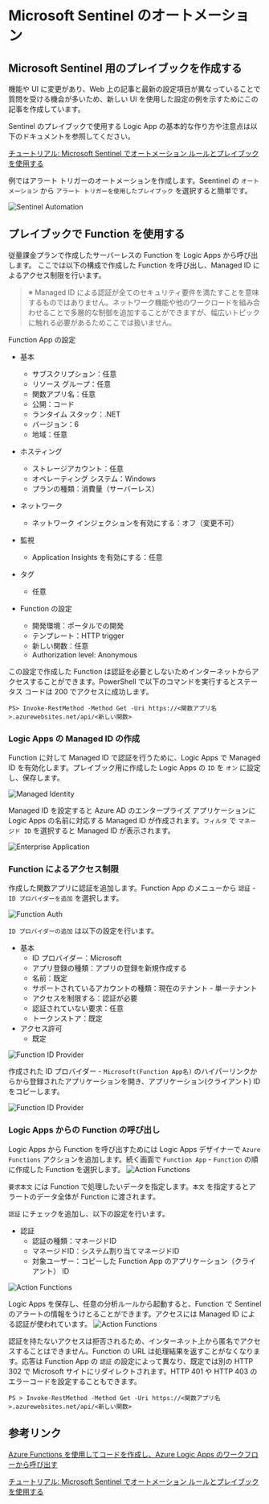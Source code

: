 # Microsoft Sentinel のオートメーション


## Microsoft Sentinel 用のプレイブックを作成する

機能や UI に変更があり、Web 上の記事と最新の設定項目が異なっていることで質問を受ける機会が多いため、新しい UI を使用した設定の例を示すためにこの記事を作成しています。

Sentinel のプレイブックで使用する Logic App の基本的な作り方や注意点は以下のドキュメントを参照してください。

[チュートリアル: Microsoft Sentinel でオートメーション ルールとプレイブックを使用する](https://docs.microsoft.com/ja-jp/azure/sentinel/tutorial-respond-threats-playbook)

例ではアラート トリガーのオートメーションを作成します。Seentinel の `オートメーション` から `アラート トリガーを使用したプレイブック` を選択すると簡単です。

![Sentinel Automation](./images/soar-sentinel-automation.png)


## プレイブックで Function を使用する

従量課金プランで作成したサーバーレスの Function を Logic Apps から呼び出します。
ここでは以下の構成で作成した Function を呼び出し、Managed ID によるアクセス制限を行います。  
> ※ Managed ID による認証が全てのセキュリティ要件を満たすことを意味するものではありません。ネットワーク機能や他のワークロードを組み合わせることで多層的な制御を追加することができますが、幅広いトピックに触れる必要があるためここでは扱いません。

Function App の設定
- 基本
    - サブスクリプション：任意
    - リソース グループ：任意
    - 関数アプリ名：任意
    - 公開：コード
    - ランタイム スタック：.NET
    - バージョン：6
    - 地域：任意
- ホスティング
    - ストレージアカウント：任意
    - オペレーティング システム：Windows
    - プランの種類：消費量（サーバーレス）
- ネットワーク
    - ネットワーク インジェクションを有効にする：オフ（変更不可）
- 監視
    - Application Insights を有効にする：任意
- タグ
    - 任意

- Function の設定
    - 開発環境：ポータルでの開発
    - テンプレート：HTTP trigger 
    - 新しい関数：任意
    - Authorization level: Anonymous

この設定で作成した Function は認証を必要としないためインターネットからアクセスすることができます。PowerShell で以下のコマンドを実行するとステータス コードは 200 でアクセスに成功します。

```
PS> Invoke-RestMethod -Method Get -Uri https://<関数アプリ名>.azurewebsites.net/api/<新しい関数>
```




### Logic Apps の Managed ID の作成

Function に対して Managed ID で認証を行うために、Logic Apps で Managed ID を有効化します。プレイブック用に作成した Logic Apps の `ID` を `オン` に設定し、保存します。

![Managed Identity](./images/soar-logicapps-identity.png)

Managed ID を設定すると Azure AD のエンタープライズ アプリケーションに Logic Apps の名前に対応する Managed ID が作成されます。`フィルタ` で `マネージド ID` を選択すると Managed ID が表示されます。

![Enterprise Application](./images/soar-logicapps-identity-app.png)

### Function によるアクセス制限

作成した関数アプリに認証を追加します。Function App のメニューから `認証` - `ID プロバイダーを追加` を選択します。

![Function Auth](./images/soar-function-authn.png)


`ID プロバイダーの追加` は以下の設定を行います。

- 基本
    - ID プロバイダー：Microsoft
    - アプリ登録の種類：アプリの登録を新規作成する
    - 名前：既定
    - サポートされているアカウントの種類：現在のテナント - 単一テナント
    - アクセスを制限する：認証が必要
    - 認証されていない要求：任意
    - トークンストア：既定
- アクセス許可
    - 既定

![Function ID Provider](./images/soar-function-idp.png)


作成された ID プロバイダー - `Microsoft(Function App名)` のハイパーリンクからから登録されたアプリケーションを開き、アプリケーション(クライアント) ID をコピーします。

![Function ID Provider](./images/soar-function-appid.png)


### Logic Apps からの Function の呼び出し 

Logic Apps から Function を呼び出すためには Logic Apps デザイナーで `Azure Functions` アクションを追加します。続く画面で `Function App` - `Function` の順に作成した Function を選択します。
![Action Functions](./images/soar-logicapps-action.png)

`要求本文` には Function で処理したいデータを指定します。`本文` を指定するとアラートのデータ全体が Function に渡されます。

`認証` にチェックを追加し、以下の設定を行います。
- 認証
    - 認証の種類：マネージドID
    - マネージドID：システム割り当てマネージドID
    - 対象ユーザー：コピーした Function App のアプリケーション（クライアント） ID  

![Action Functions](./images/soar-logicapps-authn.png)

Logic Apps を保存し、任意の分析ルールから起動すると、Function で Sentinel のアラートの情報をうけとることができます。アクセスには Managed ID による認証が使われています。
![Action Functions](./images/soar-logicapps-result.png)


認証を持たないアクセスは拒否されるため、インターネット上から匿名でアクセスすることはできません。Function の URL は処理結果を返すことがなくなります。応答は Function App の `認証` の設定によって異なり、既定では別の HTTP 302 で Microsoft サイトにリダイレクトされます。HTTP 401 や HTTP 403 のエラーコードを設定することもできます。

```
PS > Invoke-RestMethod -Method Get -Uri https://<関数アプリ名>.azurewebsites.net/api/<新しい関数>
```

## 参考リンク
[Azure Functions を使用してコードを作成し、Azure Logic Apps のワークフローから呼び出す](https://docs.microsoft.com/ja-jp/azure/logic-apps/logic-apps-azure-functions?tabs=consumption)

[チュートリアル: Microsoft Sentinel でオートメーション ルールとプレイブックを使用する](https://docs.microsoft.com/ja-jp/azure/sentinel/tutorial-respond-threats-playbook)

